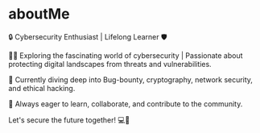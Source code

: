 # aboutMe

🔒 Cybersecurity Enthusiast | Lifelong Learner 🛡️

👨‍💻 Exploring the fascinating world of cybersecurity | Passionate about protecting digital landscapes from threats and vulnerabilities.

📘 Currently diving deep into Bug-bounty, cryptography, network security, and ethical hacking.

🌱 Always eager to learn, collaborate, and contribute to the community.

Let's secure the future together! 💻🔐
